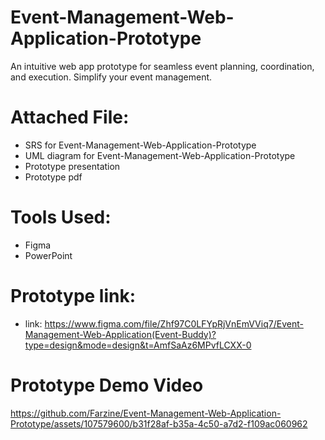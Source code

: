 # Event-Management-Web-Application-Prototype
An intuitive web app prototype for seamless event planning, coordination, and execution. Simplify your event management.

# Attached File:
  - SRS for Event-Management-Web-Application-Prototype
  - UML diagram for Event-Management-Web-Application-Prototype
  - Prototype presentation
  - Prototype pdf

# Tools Used:
  - Figma
  - PowerPoint
    
# Prototype link:
  - link: https://www.figma.com/file/Zhf97C0LFYpRjVnEmVViq7/Event-Management-Web-Application(Event-Buddy)?type=design&mode=design&t=AmfSaAz6MPvfLCXX-0

# Prototype Demo Video
https://github.com/Farzine/Event-Management-Web-Application-Prototype/assets/107579600/b31f28af-b35a-4c50-a7d2-f109ac060962

